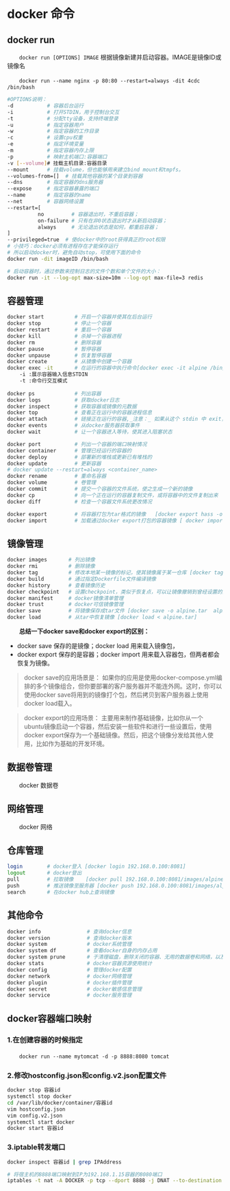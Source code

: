 # docker 命令

## docker run

　　`docker run [OPTIONS] IMAGE`  根据镜像新建并启动容器。IMAGE是镜像ID或镜像名

　　`docker run --name nginx -p 80:80 --restart=always -dit 4cdc /bin/bash`

```bash
#OPTIONS说明：
-d           # 容器后台运行
-i           # 打开STDIN，用于控制台交互
-t           # 分配tty设备，支持终端登录
-u           # 指定容器用户
-w           # 指定容器的工作目录
-c           # 设置cpu权重
-e           # 指定环境变量
-m           # 指定容器内存上限
-p           # 映射主机端口:容器端口
-v [--volume]# 挂载主机目录:容器目录
--mount      # 挂载volume，但也能够用来建立bind mount和tmpfs。
--volumes-from=[]  # 挂载其他容器的某个目录到容器
--dns        # 指定容器的dns服务器
--expose     # 指定容器暴露的端口
--name       # 指定容器的name
--net        # 容器网络设置
--restart=[
          no         # 容器退出时，不重启容器；
          on-failure # 只有在非0状态退出时才从新启动容器；
          always     # 无论退出状态是如何，都重启容器；
]
--privileged=true  # 使docker中的root获得真正的root权限
# 小技巧：docker必须有进程存在才能保存运行
# 所以启动docker时，避免自动stop，可使用下面的命令
docker run -dit imageID /bin/bash

# 启动容器时，通过参数来控制日志的文件个数和单个文件的大小：
docker run -it --log-opt max-size=10m --log-opt max-file=3 redis
```

## 容器管理

```bash
docker start          # 开启一个容器并使其在后台运行
docker stop           # 停止一个容器
docker restart        # 重启一个容器
docker kill           # 杀掉一个容器进程
docker rm             # 删除容器
docker pause          # 暂停容器
docker unpause        # 恢复暂停容器
docker create         # 从镜像中创建一个容器
docker exec -it       # 在运行的容器中执行命令[docker exec -it alpine /bin/sh ]
    -i :展示容器输入信息STDIN
    -t :命令行交互模式
  
docker ps             # 列出容器
docker logs           # 获取docker日志
docker inspect        # 获取容器或镜像的元数据
docker top            # 查看正在运行中的容器进程信息
docker attach         # 链接正在运行的容器,_注意：_ 如果从这个 stdin 中 exit，会导致容器的停止。
docker events         # 从docker服务器获取事件
docker wait           # 让一个容器进入等待，使其进入阻塞状态

docker port           # 列出一个容器的端口映射情况
docker container      # 管理已经运行的容器的
docker deploy         # 部署新的堆栈或更新已有堆栈的
docker update         # 更新容器
# docker update --restart=always <container_name>
docker rename         # 重命名容器
docker volume         # 卷管理
docker commit         # 提交一个容器的文件系统，使之生成一个新的镜像
docker cp             # 向一个正在运行的容器复制文件，或将容器中的文件复制出来
docker diff           # 检查一个容器文件系统更改情况

docker export         # 将容器打包为tar格式的镜像   [docker export hass -o hass.tar ]
docker import         # 加载通过docker export打包的容器镜像 [ docker import hass.tar ]
```

## 镜像管理

```bash
docker images       # 列出镜像
docker rmi          # 删除镜像
docker tag          # 修改本地某一镜像的标记，使其镜像属于某一仓库 [docker tag alpine:3.15 192.168.0.100:8081/images/alpine:3.15]
docker build        # 通过指定Dockerfile文件编译镜像
docker history      # 查看镜像历史
docker checkpoint   # 设置checkpoint，类似于恢复点，可以让镜像撤销到曾经设置的某一个checkpoint上
docker manifest     # docker镜像清单管理
docker trust        # docker可信镜像管理
docker save         # 将镜像保存成tar文件 [docker save -o alpine.tar  alpine:3.15]
docker load         # 从tar中恢复镜像 [docker load < alpine.tar]
```

　　**总结一下docker save和docker export的区别：**

- docker save   保存的是镜像；docker load   用来载入镜像包，
- docker export 保存的是容器；docker import 用来载入容器包，但两者都会恢复为镜像。

> docker save的应用场景是：
> 如果你的应用是使用docker-compose.yml编排的多个镜像组合，但你要部署的客户服务器并不能连外网。这时，你可以使用docker save将用到的镜像打个包，然后拷贝到客户服务器上使用docker load载入。

> docker export的应用场景：
> 主要用来制作基础镜像，比如你从一个ubuntu镜像启动一个容器，然后安装一些软件和进行一些设置后，使用docker export保存为一个基础镜像。然后，把这个镜像分发给其他人使用，比如作为基础的开发环境。

## 数据卷管理

　　docker 数据卷

## 网络管理

　　docker 网络

## 仓库管理

```bash
login        # docker登入 [docker login 192.168.0.100:8081]
logout       # docker登出
pull         # 拉取镜像    [docker pull 192.168.0.100:8081/images/alpine:3.15]
push         # 推送镜像至服务器 [docker push 192.168.0.100:8081/images/alpine:3.15]
search       # 在docker hub上查询镜像
```

## 其他命令

```bash
docker info               # 查询docker信息
docker version            # 查询docker版本
docker system             # docker系统管理
docker system df          # 查看docker自身的内存占用
docker system prune       # 于清理磁盘，删除关闭的容器、无用的数据卷和网络，以及dangling镜像(即无tag的镜像)。
docker stats              # docker容器资源使用统计
docker config             # 管理docker配置
docker network            # docker网络管理
docker plugin             # docker插件管理
docker secret             # docker敏感信息管理
docker service            # docker服务管理
```

## docker容器端口映射

### 1.在创建容器的时候指定

　　`docker run --name mytomcat -d -p 8888:8080 tomcat`

### 2.修改hostconfig.json和config.v2.json配置文件

```bash
docker stop 容器id
systemctl stop docker
cd /var/lib/docker/container/容器id
vim hostconfig.json
vim config.v2.json
systemctl start docker
docker start 容器id
```

### 3.iptable转发端口

```bash
docker inspect 容器id | grep IPAddress

# 将宿主机的8888端口映射到IP为192.168.1.15容器的8080端口
iptables -t nat -A DOCKER -p tcp --dport 8888 -j DNAT --to-destination 192.168.1.15:8080
```

　　‍
